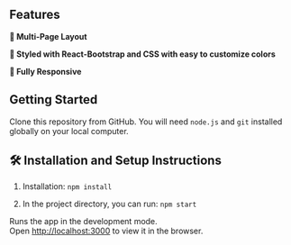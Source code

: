 ## Features

**📖 Multi-Page Layout**

**🎨 Styled with React-Bootstrap and CSS with easy to customize colors**

**📱 Fully Responsive**

## Getting Started

Clone this repository from GitHub. You will need `node.js` and `git` installed globally on your local computer.

## 🛠 Installation and Setup Instructions

1. Installation: `npm install`

2. In the project directory, you can run: `npm start`

Runs the app in the development mode.\
Open [http://localhost:3000](http://localhost:3000) to view it in the browser.
